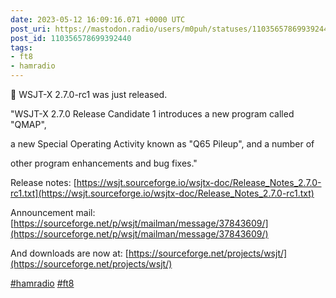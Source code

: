 ```yaml
---
date: 2023-05-12 16:09:16.071 +0000 UTC
post_uri: https://mastodon.radio/users/m0puh/statuses/110356578699392440
post_id: 110356578699392440
tags:
- ft8
- hamradio
---
```

📢 WSJT-X 2.7.0-rc1 was just released.

"WSJT-X 2.7.0 Release Candidate 1 introduces a new program called "QMAP",

a new Special Operating Activity known as "Q65 Pileup", and a number of

other program enhancements and bug fixes."

Release notes: [https://wsjt.sourceforge.io/wsjtx-doc/Release_Notes_2.7.0-rc1.txt](https://wsjt.sourceforge.io/wsjtx-doc/Release_Notes_2.7.0-rc1.txt)

Announcement mail: [https://sourceforge.net/p/wsjt/mailman/message/37843609/](https://sourceforge.net/p/wsjt/mailman/message/37843609/)

And downloads are now at: [https://sourceforge.net/projects/wsjt/](https://sourceforge.net/projects/wsjt/)

[#hamradio](https://mastodon.radio/tags/hamradio) [#ft8](https://mastodon.radio/tags/ft8)


